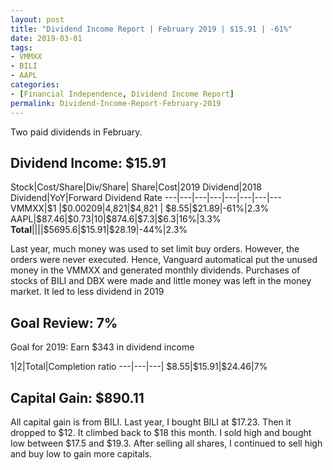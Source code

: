 ```yaml
---
layout: post
title: "Dividend Income Report | February 2019 | $15.91 | -61%"
date: 2019-03-01
tags:
- VMMXX
- BILI
- AAPL
categories:
- [Financial Independence, Dividend Income Report]
permalink: Dividend-Income-Report-February-2019
---
```


Two paid dividends in February.

<!-- more -->

## Dividend Income: $15.91
Stock|Cost/Share|Div/Share|	Share|Cost|2019 Dividend|2018 Dividend|YoY|Forward Dividend Rate
---|---|---|---|---|---|---|---
VMMXX|$\$$1	|$\$$0.00209|4,821|$\$$4,821	|	$\$$8.55|$\$$21.89|-61%|2.3%
AAPL|$\$$87.46|$\$$0.73|10|$\$$874.6|$\$$7.3|$\$$6.3|16%|3.3%
**Total**||||$\$$5695.6|$\$$15.91|$\$$28.19|-44%|2.3%

Last year, much money was used to set limit buy orders. However, the orders were never executed. Hence, Vanguard automatical put the unused money in the VMMXX and generated monthly dividends. Purchases of stocks of BILI and DBX were made and little money was left in the money market. It led to less dividend in 2019

## Goal Review: 7%

Goal for 2019: Earn $\$$343 in dividend income

1|2|Total|Completion ratio
---|---|---|
$\$$8.55|$\$$15.91|$\$$24.46|7%

## Capital Gain: $890.11

All capital gain is from BILI. Last year, I bought BILI at $\$$17.23. Then it dropped to $\$$12. It climbed back to $\$$18 this month. I sold high and bought low between $\$$17.5 and $\$$19.3. After selling all shares, I continued to sell high and buy low to gain more capitals.
